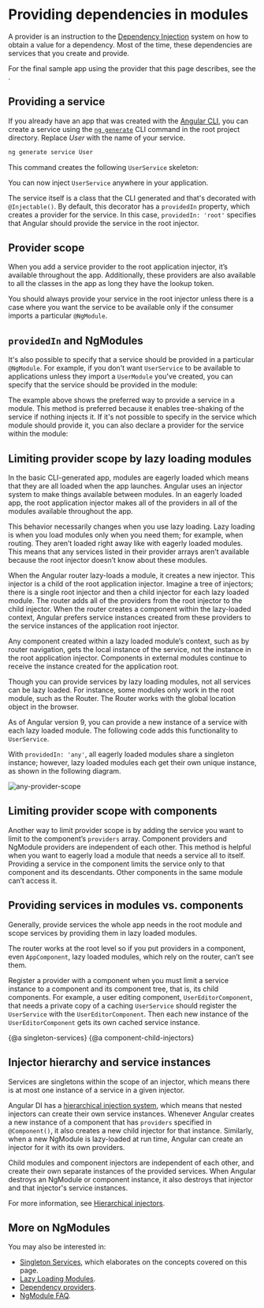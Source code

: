 # Providing dependencies in modules

A provider is an instruction to the [Dependency Injection](/guide/dependency-injection) system on how to obtain a value for a dependency. Most of the time, these dependencies are services that you create and provide.

For the final sample app using the provider that this page describes,
see the <live-example></live-example>.

## Providing a service

If you already have an app that was created with the [Angular CLI](cli), you can create a service using the [`ng generate`](cli/generate) CLI command in the root project directory. Replace _User_ with the name of your service.

```sh
ng generate service User
```

This command creates the following `UserService` skeleton:

<code-example path="providers/src/app/user.service.0.ts"  header="src/app/user.service.ts"></code-example>

You can now inject `UserService` anywhere in your application.

The service itself is a class that the CLI generated and that's decorated with `@Injectable()`. By default, this decorator has a `providedIn` property, which creates a provider for the service. In this case, `providedIn: 'root'` specifies that Angular should provide the service in the root injector.


## Provider scope

When you add a service provider to the root application injector, it’s available throughout the app. Additionally, these providers are also available to all the classes in the app as long they have the lookup token.

You should always provide your service in the root injector unless there is a case where you want the service to be available only if the consumer imports a particular `@NgModule`.

## `providedIn` and NgModules

It's also possible to specify that a service should be provided in a particular `@NgModule`. For example, if you don't want `UserService` to be available to applications unless they import a `UserModule` you've created, you can specify that the service should be provided in the module:

<code-example path="providers/src/app/user.service.1.ts"  header="src/app/user.service.ts"></code-example>

The example above shows the preferred way to provide a service in a module. This method is preferred because it enables tree-shaking of the service if nothing injects it. If it's not possible to specify in the service which module should provide it, you can also declare a provider for the service within the module:

<code-example path="providers/src/app/user.module.ts"  header="src/app/user.module.ts"></code-example>

## Limiting provider scope by lazy loading modules

In the basic CLI-generated app, modules are eagerly loaded which means that they are all loaded when the app launches. Angular uses an injector system to make things available between modules. In an eagerly loaded app, the root application injector makes all of the providers in all of the modules available throughout the app.

This behavior necessarily changes when you use lazy loading. Lazy loading is when you load modules only when you need them; for example, when routing. They aren’t loaded right away like with eagerly loaded modules. This means that any services listed in their provider arrays aren’t available because the root injector doesn’t know about these modules.

<!-- KW--Make diagram here -->
<!-- KW--per Misko: not clear if the lazy modules are siblings or grand-children. They are both depending on router structure. -->
When the Angular router lazy-loads a module, it creates a new injector. This injector is a child of the root application injector. Imagine a tree of injectors; there is a single root injector and then a child injector for each lazy loaded module. The router adds all of the providers from the root injector to the child injector. When the router creates a component within the lazy-loaded context, Angular prefers service instances created from these providers to the service instances of the application root injector.

Any component created within a lazy loaded module’s context, such as by router navigation, gets the local instance of the service, not the instance in the root application injector. Components in external modules continue to receive the instance created for the application root.

Though you can provide services by lazy loading modules, not all services can be lazy loaded. For instance, some modules only work in the root module, such as the Router. The Router works with the global location object in the browser.

As of Angular version 9, you can provide a new instance of a service with each lazy loaded module. The following code adds this functionality to `UserService`.

<code-example path="providers/src/app/user.service.2.ts"  header="src/app/user.service.ts"></code-example>

With `providedIn: 'any'`, all eagerly loaded modules share a singleton instance; however, lazy loaded modules each get their own unique instance, as shown in the following diagram.

<img src="generated/images/guide/providers/any-provider.svg" alt="any-provider-scope" class="left">


## Limiting provider scope with components

Another way to limit provider scope is by adding the service you want to limit to the component’s
`providers` array. Component providers and NgModule providers are independent of each other. This
method is helpful when you want to eagerly load a module that needs a service all to itself.
Providing a service in the component limits the service only to that component and its descendants.
Other components in the same module can’t access it.

<code-example path="providers/src/app/app.component.ts" region="component-providers" header="src/app/app.component.ts"></code-example>


## Providing services in modules vs. components

Generally, provide services the whole app needs in the root module and scope services by providing them in lazy loaded modules.

The router works at the root level so if you put providers in a component, even `AppComponent`, lazy loaded modules, which rely on the router, can’t see them.

<!-- KW--Make a diagram here -->
Register a provider with a component when you must limit a service instance to a component and its component tree, that is, its child components. For example, a user editing component, `UserEditorComponent`, that needs a private copy of a caching `UserService` should register the `UserService` with the `UserEditorComponent`. Then each new instance of the `UserEditorComponent` gets its own cached service instance.

{@a singleton-services}
{@a component-child-injectors}

## Injector hierarchy and service instances

Services are singletons within the scope of an injector, which means there is at most one instance of a service in a given injector.

Angular DI has a [hierarchical injection system](guide/hierarchical-dependency-injection), which means that nested injectors can create their own service instances.
Whenever Angular creates a new instance of a component that has `providers` specified in `@Component()`, it also creates a new child injector for that instance.
Similarly, when a new NgModule is lazy-loaded at run time, Angular can create an injector for it with its own providers.

Child modules and component injectors are independent of each other, and create their own separate instances of the provided services. When Angular destroys an NgModule or component instance, it also destroys that injector and that injector's service instances.

For more information, see [Hierarchical injectors](guide/hierarchical-dependency-injection).


## More on NgModules

You may also be interested in:
* [Singleton Services](guide/singleton-services), which elaborates on the concepts covered on this page.
* [Lazy Loading Modules](guide/lazy-loading-ngmodules).
* [Dependency providers](guide/dependency-injection-providers).
* [NgModule FAQ](guide/ngmodule-faq).
